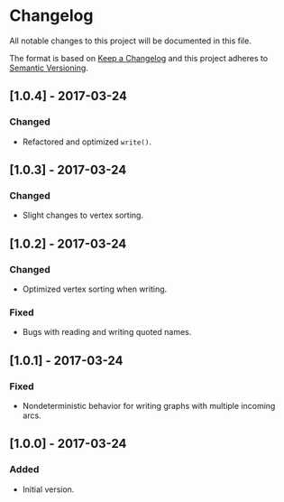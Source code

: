 # Changelog
All notable changes to this project will be documented in this file.

The format is based on [Keep a Changelog](http://keepachangelog.com/en/1.0.0/) and this project adheres to [Semantic Versioning](http://semver.org/spec/v2.0.0.html).

## [1.0.4] - 2017-03-24
### Changed
- Refactored and optimized `write()`.

## [1.0.3] - 2017-03-24
### Changed
- Slight changes to vertex sorting.

## [1.0.2] - 2017-03-24
### Changed
- Optimized vertex sorting when writing.
### Fixed
- Bugs with reading and writing quoted names.

## [1.0.1] - 2017-03-24
### Fixed
- Nondeterministic behavior for writing graphs with multiple incoming arcs.

## [1.0.0] - 2017-03-24
### Added
- Initial version.

